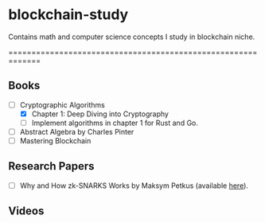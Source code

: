 # blockchain-study
Contains math and computer science concepts I study in blockchain niche.

=============================================================

## Books
* [ ] Cryptographic Algorithms
  * [x] Chapter 1: Deep Diving into Cryptography
  * [ ] Implement algorithms in chapter 1 for Rust and Go.
* [ ] Abstract Algebra by Charles Pinter
* [ ] Mastering Blockchain

## Research Papers
* [ ] Why and How zk-SNARKS Works by Maksym Petkus (available [here](https://arxiv.org/pdf/1906.07221.pdf)).


## Videos


